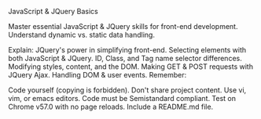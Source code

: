 
JavaScript & JQuery Basics

Master essential JavaScript & JQuery skills for front-end development.
Understand dynamic vs. static data handling.

Explain:
JQuery's power in simplifying front-end.
Selecting elements with both JavaScript & JQuery.
ID, Class, and Tag name selector differences.
Modifying styles, content, and the DOM.
Making GET & POST requests with JQuery Ajax.
Handling DOM & user events.
Remember:

Code yourself (copying is forbidden).
Don't share project content.
Use vi, vim, or emacs editors.
Code must be Semistandard compliant.
Test on Chrome v57.0 with no page reloads.
Include a README.md file.

